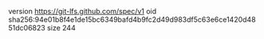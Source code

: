 version https://git-lfs.github.com/spec/v1
oid sha256:94e01b8f4e1de15bc6349bafd4b9fc2d49d983df5c63e6ce1420d4851dc06823
size 244
